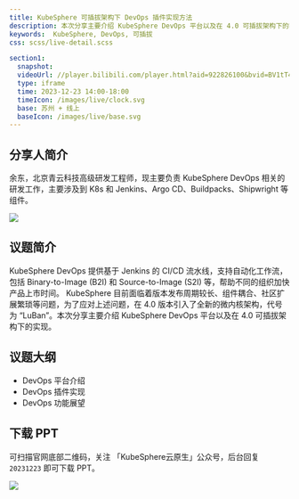 ```yaml
---
title: KubeSphere 可插拔架构下 DevOps 插件实现方法
description: 本次分享主要介绍 KubeSphere DevOps 平台以及在 4.0 可插拔架构下的实现。
keywords:  KubeSphere, DevOps, 可插拔
css: scss/live-detail.scss

section1:
  snapshot: 
  videoUrl: //player.bilibili.com/player.html?aid=922826100&bvid=BV1tT4y1s7JN&cid=1380495841&page=1&high_quality=1
  type: iframe
  time: 2023-12-23 14:00-18:00
  timeIcon: /images/live/clock.svg
  base: 苏州 + 线上
  baseIcon: /images/live/base.svg
---
```


## 分享人简介

余东，北京青云科技高级研发工程师，现主要负责 KubeSphere DevOps 相关的研发工作，主要涉及到 K8s 和 Jenkins、Argo CD、Buildpacks、Shipwright 等组件。

![](https://pek3b.qingstor.com/kubesphere-community/images/ks-meetup-suzhou-20231223-yudong.JPG)

## 议题简介

KubeSphere DevOps 提供基于 Jenkins 的 CI/CD 流水线，支持自动化工作流，包括 Binary-to-Image (B2I) 和 Source-to-Image (S2I) 等，帮助不同的组织加快产品上市时间。
KubeSphere 目前面临着版本发布周期较长、组件耦合、社区扩展繁琐等问题，为了应对上述问题，在 4.0 版本引入了全新的微内核架构，代号为 “LuBan”。本次分享主要介绍 KubeSphere DevOps 平台以及在 4.0 可插拔架构下的实现。

## 议题大纲

- DevOps 平台介绍
- DevOps 插件实现
- DevOps 功能展望

## 下载 PPT

可扫描官网底部二维码，关注 「KubeSphere云原生」公众号，后台回复 `20231223` 即可下载 PPT。

![](https://pek3b.qingstor.com/kubesphere-community/images/ks-meetup-suzhou-20231223-yudong.png)